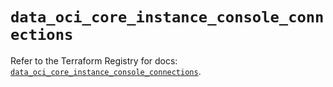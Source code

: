 # `data_oci_core_instance_console_connections`

Refer to the Terraform Registry for docs: [`data_oci_core_instance_console_connections`](https://registry.terraform.io/providers/oracle/oci/7.19.0/docs/data-sources/core_instance_console_connections).
